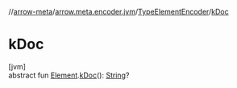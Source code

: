 //[arrow-meta](../../../index.md)/[arrow.meta.encoder.jvm](../index.md)/[TypeElementEncoder](index.md)/[kDoc](k-doc.md)

# kDoc

[jvm]\
abstract fun [Element](https://docs.oracle.com/javase/8/docs/api/javax/lang/model/element/Element.html).[kDoc](k-doc.md)(): [String](https://kotlinlang.org/api/latest/jvm/stdlib/kotlin/-string/index.html)?
